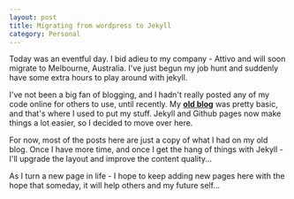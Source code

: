 ```yaml
---
layout: post
title: Migrating from wordpress to Jekyll
category: Personal
---
```


Today was an eventful day. I bid adieu to my company - Attivo and will soon migrate to Melbourne, Australia. I've just begun my job hunt and suddenly have some extra hours to play around with jekyll.

I've not been a big fan of blogging, and I hadn't really posted any of my code online for others to use, until recently. My <b><a href="http://vimalshekar.ml">old blog</a></b> was pretty basic, and that's where I used to put my stuff. Jekyll and Github pages now make things a lot easier, so I decided to move over here. 

For now, most of the posts here are just a copy of what I had on my old blog. Once I have more time, and once I get the hang of things with Jekyll - I'll upgrade the layout and improve the content quality... 


As I turn a new page in life - I hope to keep adding new pages here with the hope that someday, it will help others and my future self...


